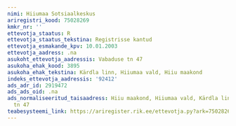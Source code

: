 ```yaml
---
nimi: Hiiumaa Sotsiaalkeskus
ariregistri_kood: 75028269
kmkr_nr: ''
ettevotja_staatus: R
ettevotja_staatus_tekstina: Registrisse kantud
ettevotja_esmakande_kpv: 10.01.2003
ettevotja_aadress: .na
asukoht_ettevotja_aadressis: Vabaduse tn 47
asukoha_ehak_kood: 3895
asukoha_ehak_tekstina: Kärdla linn, Hiiumaa vald, Hiiu maakond
indeks_ettevotja_aadressis: '92412'
ads_adr_id: 2919472
ads_ads_oid: .na
ads_normaliseeritud_taisaadress: Hiiu maakond, Hiiumaa vald, Kärdla linn, Vabaduse
  tn 47
teabesysteemi_link: https://ariregister.rik.ee/ettevotja.py?ark=75028269&ref=rekvisiidid
---
```

